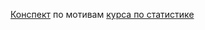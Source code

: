 [Конспект](https://github.com/zakharkousnetsov/DS_projects/blob/main/statistics/statistics.ipynb) по мотивам [курса по статистике](https://stepik.org/course/76/syllabus)
